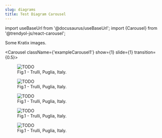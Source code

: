 ```yaml
---
slug: diagrams
title: Test Diagram Carousel
---
```


import useBaseUrl from '@docusaurus/useBaseUrl';
import {Carousel} from '@trendyol-js/react-carousel';

Some Kratix images.

<Carousel
className={'exampleCarousel1'}
show={1}
slide={1}
transition={0.5}>

<figure
  className="diagram fullwidth">
  <img
    src={useBaseUrl('/img/docs/workshop/promise-components/emphasis-on=all.png')}
    alt="TODO"
  />
  <figcaption>
    Fig.1 - Trulli, Puglia, Italy.
  </figcaption>
</figure>

<figure>
  <img
    src={useBaseUrl('/img/docs/workshop/promise-components/emphasis-on=api.png')}
    alt="TODO"
  />
  <figcaption>
    Fig.1 - Trulli, Puglia, Italy.
  </figcaption>
</figure>
<figure>
  <img
    src={useBaseUrl('/img/docs/workshop/promise-components/emphasis-on=pipeline.png')}
    alt="TODO"
  />
  <figcaption>
    Fig.1 - Trulli, Puglia, Italy.
  </figcaption>
</figure>

<figure>
  <img
    src={useBaseUrl('/img/docs/workshop/promise-components/emphasis-on=state-store.png')}
    alt="TODO"
  />
  <figcaption>
    Fig.1 - Trulli, Puglia, Italy.
  </figcaption>
</figure>

<figure>
  <img
    src={useBaseUrl('/img/docs/workshop/promise-components/emphasis-on=dependencies.png')}
    alt="TODO"
  />
  <figcaption>
    Fig.1 - Trulli, Puglia, Italy.
  </figcaption>
</figure>

</Carousel>
